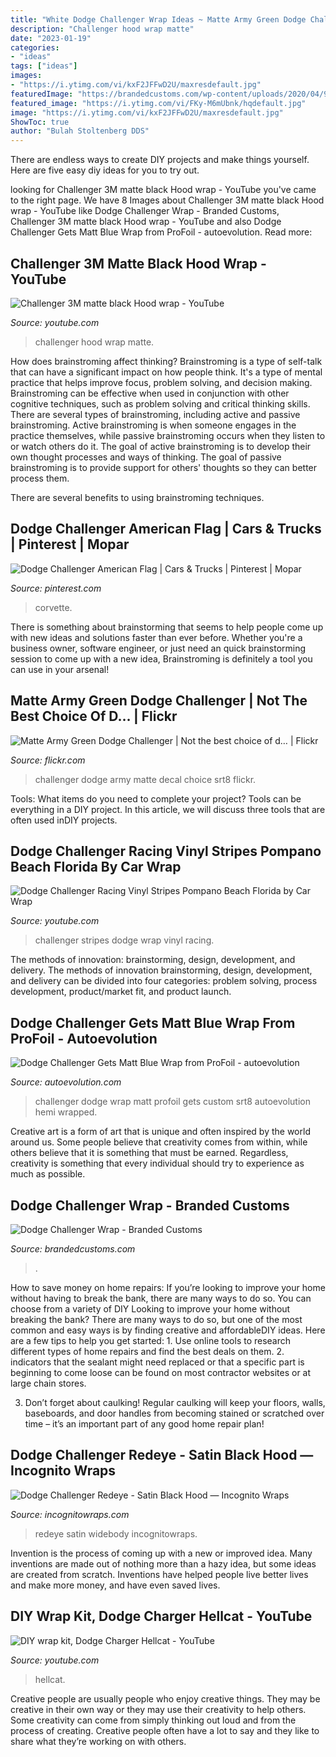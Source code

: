 ```yaml
---
title: "White Dodge Challenger Wrap Ideas ~ Matte Army Green Dodge Challenger"
description: "Challenger hood wrap matte"
date: "2023-01-19"
categories:
- "ideas"
tags: ["ideas"]
images:
- "https://i.ytimg.com/vi/kxF2JFFwD2U/maxresdefault.jpg"
featuredImage: "https://brandedcustoms.com/wp-content/uploads/2020/04/91817082_3083876264964521_2792593495410343936_o.jpg"
featured_image: "https://i.ytimg.com/vi/FKy-M6mUbnk/hqdefault.jpg"
image: "https://i.ytimg.com/vi/kxF2JFFwD2U/maxresdefault.jpg"
ShowToc: true
author: "Bulah Stoltenberg DDS"
---
```



There are endless ways to create DIY projects and make things yourself. Here are five easy diy ideas for you to try out.

	

		
looking for Challenger 3M matte black Hood wrap - YouTube you've came to the right page. We have 8 Images about Challenger 3M matte black Hood wrap - YouTube like Dodge Challenger Wrap - Branded Customs, Challenger 3M matte black Hood wrap - YouTube and also Dodge Challenger Gets Matt Blue Wrap from ProFoil - autoevolution. Read more:
		
    
## Challenger 3M Matte Black Hood Wrap - YouTube

<img loading=lazy src="https://i.ytimg.com/vi/FKy-M6mUbnk/hqdefault.jpg" onerror="this.onerror=null;this.src='https://tse3.mm.bing.net/th?id=OIP.mVayNdy_LqdZilSpbSwocAHaFj&amp;pid=15.1';" alt="Challenger 3M matte black Hood wrap - YouTube">

_Source: youtube.com_

>challenger hood wrap matte. 

	

How does brainstroming affect thinking?
Brainstroming is a type of self-talk that can have a significant impact on how people think. It's a type of mental practice that helps improve focus, problem solving, and decision making. Brainstroming can be effective when used in conjunction with other cognitive techniques, such as problem solving and critical thinking skills.
There are several types of brainstroming, including active and passive brainstroming. Active brainstroming is when someone engages in the practice themselves, while passive brainstroming occurs when they listen to or watch others do it. The goal of active brainstroming is to develop their own thought processes and ways of thinking. The goal of passive brainstroming is to provide support for others' thoughts so they can better process them.

There are several benefits to using brainstroming techniques.

    
## Dodge Challenger American Flag | Cars &amp; Trucks | Pinterest | Mopar

<img loading=lazy src="https://s-media-cache-ak0.pinimg.com/736x/dc/db/08/dcdb08b7978bf3fc3a20dc41d8bdad1f.jpg" onerror="this.onerror=null;this.src='https://tse2.mm.bing.net/th?id=OIP.OyIydduKD20yiIqgkeuDxAHaE7&amp;pid=15.1';" alt="Dodge Challenger American Flag | Cars &amp; Trucks | Pinterest | Mopar">

_Source: pinterest.com_

>corvette. 

	

There is something about brainstorming that seems to help people come up with new ideas and solutions faster than ever before. Whether you're a business owner, software engineer, or just need an quick brainstorming session to come up with a new idea, Brainstroming is definitely a tool you can use in your arsenal!

    
## Matte Army Green Dodge Challenger | Not The Best Choice Of D… | Flickr

<img loading=lazy src="https://c1.staticflickr.com/9/8002/7329739846_fa088c8cfe_b.jpg" onerror="this.onerror=null;this.src='https://tse1.mm.bing.net/th?id=OIP.lKWNMP25xAO1VvtAW4FJQQHaEK&amp;pid=15.1';" alt="Matte Army Green Dodge Challenger | Not the best choice of d… | Flickr">

_Source: flickr.com_

>challenger dodge army matte decal choice srt8 flickr. 

	

Tools: What items do you need to complete your project?
Tools can be everything in a DIY project. In this article, we will discuss three tools that are often used inDIY projects.

    
## Dodge Challenger Racing Vinyl Stripes Pompano Beach Florida By Car Wrap

<img loading=lazy src="https://i.ytimg.com/vi/z1hsTkivyTA/maxresdefault.jpg" onerror="this.onerror=null;this.src='https://tse4.mm.bing.net/th?id=OIP._A0Mx7PhkyIuI2NheoJ08QHaEK&amp;pid=15.1';" alt="Dodge Challenger Racing Vinyl Stripes Pompano Beach Florida by Car Wrap">

_Source: youtube.com_

>challenger stripes dodge wrap vinyl racing. 

	

The methods of innovation: brainstorming, design, development, and delivery.
The methods of innovation brainstorming, design, development, and delivery can be divided into four categories: problem solving, process development, product/market fit, and product launch.

    
## Dodge Challenger Gets Matt Blue Wrap From ProFoil - Autoevolution

<img loading=lazy src="https://s1.cdn.autoevolution.com/images/news/gallery/dodge-challenger-srt8-392-gets-matt-blue-wrap-from-profoil_4.jpg" onerror="this.onerror=null;this.src='https://tse4.mm.bing.net/th?id=OIP.Ud_QrFoHMS9fHr7KwBD4dwHaFO&amp;pid=15.1';" alt="Dodge Challenger Gets Matt Blue Wrap from ProFoil - autoevolution">

_Source: autoevolution.com_

>challenger dodge wrap matt profoil gets custom srt8 autoevolution hemi wrapped. 

	

Creative art is a form of art that is unique and often inspired by the world around us. Some people believe that creativity comes from within, while others believe that it is something that must be earned. Regardless, creativity is something that every individual should try to experience as much as possible.

    
## Dodge Challenger Wrap - Branded Customs

<img loading=lazy src="https://brandedcustoms.com/wp-content/uploads/2020/04/91817082_3083876264964521_2792593495410343936_o.jpg" onerror="this.onerror=null;this.src='https://tse3.mm.bing.net/th?id=OIP.piNDVBW0w3br8DLDgZ_mTwHaHa&amp;pid=15.1';" alt="Dodge Challenger Wrap - Branded Customs">

_Source: brandedcustoms.com_

>. 

	

How to save money on home repairs: If you’re looking to improve your home without having to break the bank, there are many ways to do so. You can choose from a variety of DIY
Looking to improve your home without breaking the bank? There are many ways to do so, but one of the most common and easy ways is by finding creative and affordableDIY ideas. Here are a few tips to help you get started: 1. Use online tools to research different types of home repairs and find the best deals on them.
2. indicators that the sealant might need replaced or that a specific part is beginning to come loose can be found on most contractor websites or at large chain stores.

3. Don’t forget about caulking! Regular caulking will keep your floors, walls, baseboards, and door handles from becoming stained or scratched over time – it’s an important part of any good home repair plan! 
    
## Dodge Challenger Redeye - Satin Black Hood — Incognito Wraps

<img loading=lazy src="https://images.squarespace-cdn.com/content/v1/546a6960e4b02520b106a456/1562949865523-0HTFGMK8EEGQ3GCWS70P/ke17ZwdGBToddI8pDm48kGwvRg9EcGTSiKW7o5b4-XUUqsxRUqqbr1mOJYKfIPR7LoDQ9mXPOjoJoqy81S2I8N_N4V1vUb5AoIIIbLZhVYxCRW4BPu10St3TBAUQYVKc-p1Hp_56tYAjig2R0ufRNFOj3ziTySTApPUaEAw3JSgspzgVYkcTR8S4_lRoX4g3/IMG_2181.jpg" onerror="this.onerror=null;this.src='https://tse1.mm.bing.net/th?id=OIP.TCCBpb3nTNz6X15vlIxwmAHaE8&amp;pid=15.1';" alt="Dodge Challenger Redeye - Satin Black Hood — Incognito Wraps">

_Source: incognitowraps.com_

>redeye satin widebody incognitowraps. 

	

Invention is the process of coming up with a new or improved idea. Many inventions are made out of nothing more than a hazy idea, but some ideas are created from scratch. Inventions have helped people live better lives and make more money, and have even saved lives.

    
## DIY Wrap Kit, Dodge Charger Hellcat - YouTube

<img loading=lazy src="https://i.ytimg.com/vi/kxF2JFFwD2U/maxresdefault.jpg" onerror="this.onerror=null;this.src='https://tse3.mm.bing.net/th?id=OIP.OIFPnjowRggqqboPNH2YpwHaEK&amp;pid=15.1';" alt="DIY wrap kit, Dodge Charger Hellcat - YouTube">

_Source: youtube.com_

>hellcat. 

	

Creative people are usually people who enjoy creative things. They may be creative in their own way or they may use their creativity to help others. Some creativity can come from simply thinking out loud and from the process of creating. Creative people often have a lot to say and they like to share what they’re working on with others.

